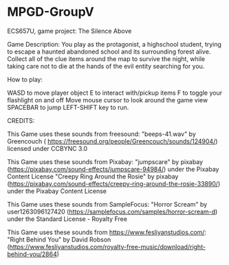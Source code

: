 # MPGD-GroupV
ECS657U, game project: The Silence Above

Game Description: You play as the protagonist, a highschool student, trying to escape a haunted abandoned school and its surrounding forest alive. Collect all of the clue items around the map to survive the night, while taking care not to die at the hands of the evil entity searching for you.

How to play:

WASD to move player object
E to interact with/pickup items
F to toggle your flashlight on and off
Move mouse cursor to look around the game view
SPACEBAR to jump
LEFT-SHIFT key to run.

CREDITS:

This Game uses these sounds from freesound: "beeps-41.wav" by Greencouch ( https://freesound.org/people/Greencouch/sounds/124904/) licensed under CCBYNC 3.0

This Game uses these sounds from Pixabay: "jumpscare" by pixabay (https://pixabay.com/sound-effects/jumpscare-94984/) under the Pixabay Content License "Creepy Ring Around the Rosie" by pixabay (https://pixabay.com/sound-effects/creepy-ring-around-the-rosie-33890/) under the Pixabay Content License

This Game uses these sounds from SampleFocus: "Horror Scream" by user1263096127420 (https://samplefocus.com/samples/horror-scream-d) under the Standard License - Royalty Free

This Game uses these sounds from https://www.fesliyanstudios.com/: "Right Behind You" by David Robson (https://www.fesliyanstudios.com/royalty-free-music/download/right-behind-you/2864)

